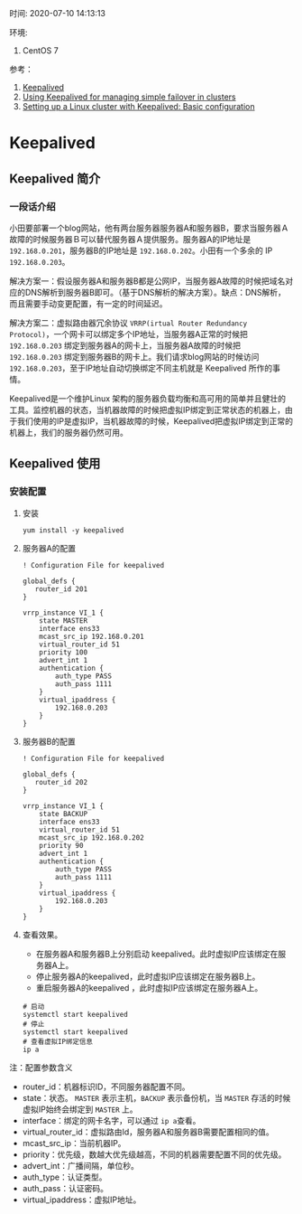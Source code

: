 时间: 2020-07-10 14:13:13

环境: 

1. CentOS 7

参考：

1.  [Keepalived](https://github.com/acassen/keepalived)
2.  [Using Keepalived for managing simple failover in clusters](https://www.redhat.com/sysadmin/ha-cluster-linux)
3.  [Setting up a Linux cluster with Keepalived: Basic configuration](https://www.redhat.com/sysadmin/keepalived-basics)

# Keepalived

## Keepalived 简介

### 一段话介绍 

小田要部署一个blog网站，他有两台服务器服务器A和服务器B，要求当服务器Ａ故障的时候服务器Ｂ可以替代服务器Ａ提供服务。服务器A的IP地址是  `192.168.0.201`，服务器B的IP地址是 `192.168.0.202`。小田有一个多余的 IP `192.168.0.203`。

解决方案一：假设服务器A和服务器B都是公网IP，当服务器A故障的时候把域名对应的DNS解析到服务器B即可。（基于DNS解析的解决方案）。缺点：DNS解析，而且需要手动变更配置，有一定的时间延迟。

解决方案二：虚拟路由器冗余协议 `VRRP(irtual Router Redundancy Protocol)`，一个网卡可以绑定多个IP地址，当服务器A正常的时候把 `192.168.0.203` 绑定到服务器A的网卡上，当服务器A故障的时候把 `192.168.0.203` 绑定到服务器B的网卡上。我们请求blog网站的时候访问 `192.168.0.203`，至于IP地址自动切换绑定不同主机就是 Keepalived 所作的事情。

Keepalived是一个维护Linux 架构的服务器负载均衡和高可用的简单并且健壮的工具。监控机器的状态，当机器故障的时候把虚拟IP绑定到正常状态的机器上，由于我们使用的IP是虚拟IP，当机器故障的时候，Keepalived把虚拟IP绑定到正常的机器上，我们的服务器仍然可用。

## Keepalived 使用 

### 安装配置 

1. 安装

    ```shell 
    yum install -y keepalived
    ```
    
2. 服务器A的配置

    ```shell
    ! Configuration File for keepalived

    global_defs {
       router_id 201
    }

    vrrp_instance VI_1 {
        state MASTER
        interface ens33
        mcast_src_ip 192.168.0.201
        virtual_router_id 51
        priority 100
        advert_int 1
        authentication {
            auth_type PASS
            auth_pass 1111
        }
        virtual_ipaddress {
            192.168.0.203
        }
    }
    ```
    
3. 服务器B的配置

    ```shell
    ! Configuration File for keepalived

    global_defs {
       router_id 202
    }

    vrrp_instance VI_1 {
        state BACKUP
        interface ens33
        virtual_router_id 51
        mcast_src_ip 192.168.0.202
        priority 90
        advert_int 1
        authentication {
            auth_type PASS
            auth_pass 1111
        }
        virtual_ipaddress {
            192.168.0.203
        }
    }
    ```

3. 查看效果。
    * 在服务器A和服务器B上分别启动 keepalived。此时虚拟IP应该绑定在服务器A上。
    * 停止服务器A的keepalived，此时虚拟IP应该绑定在服务器B上。
    * 重启服务器A的keepalived ，此时虚拟IP应该绑定在服务器A上。

    ```shell
    # 启动
    systemctl start keepalived
    # 停止
    systemctl start keepalived
    # 查看虚拟IP绑定信息
    ip a
    ```

注：配置参数含义

* router_id：机器标识ID，不同服务器配置不同。
* state：状态。 `MASTER` 表示主机，`BACKUP` 表示备份机，当 `MASTER` 存活的时候 虚拟IP始终会绑定到 `MASTER` 上。
* interface：绑定的网卡名字，可以通过 `ip a`查看。
* virtual_router_id：虚拟路由Id，服务器A和服务器B需要配置相同的值。
* mcast_src_ip：当前机器IP。
* priority：优先级，数越大优先级越高，不同的机器需要配置不同的优先级。
* advert_int：广播间隔，单位秒。
* auth_type：认证类型。
* auth_pass：认证密码。
* virtual_ipaddress：虚拟IP地址。